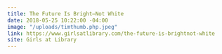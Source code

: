 ```yaml
---
title: The Future Is Bright—Not White
date: 2018-05-25 10:22:00 -04:00
image: "/uploads/timthumb.php.jpeg"
link: https://www.girlsatlibrary.com/the-future-is-brightnot-white
site: Girls at Library
---
```


